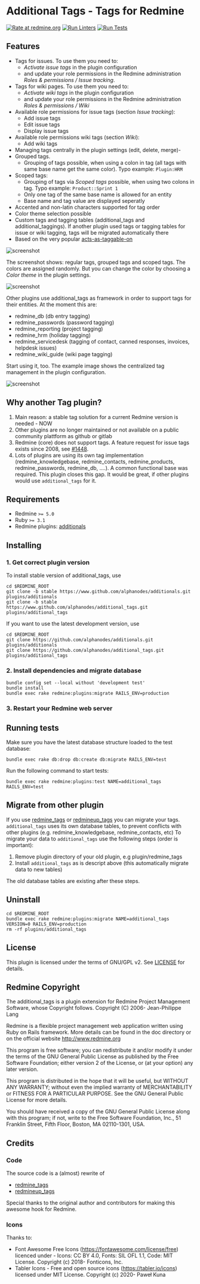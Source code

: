 # Additional Tags - Tags for Redmine

[![Rate at redmine.org](https://img.shields.io/badge/rate%20at-redmine.org-blue.svg?style=flat)](https://www.redmine.org/plugins/additional_tags) [![Run Linters](https://github.com/alphanodes/additional_tags/workflows/Run%20Linters/badge.svg)](https://github.com/alphanodes/additional_tags/actions?query=workflow%3A%22Run+Linters%22) [![Run Tests](https://github.com/alphanodes/additional_tags/workflows/Tests/badge.svg)](https://github.com/alphanodes/additional_tags/actions?query=workflow%3ATests)

## Features

- Tags for issues. To use them you need to:
  - *Activate issue tags* in the plugin configuration
  - and update your role permissions in the Redmine administration *Roles & permissions / Issue tracking*.
- Tags for wiki pages. To use them  you need to:
  - *Activate wiki tags* in the plugin configuration
  - and update your role permissions in the Redmine administration *Roles & permissions / Wiki*
- Available role permissions for issue tags (section *Issue tracking*):
  - Add issue tags
  - Edit issue tags
  - Display issue tags
- Available role permissions wiki tags (section *Wiki*):
  - Add wiki tags
- Managing tags centrally in the plugin settings (edit, delete, merge)-
- Grouped tags.
  - Grouping of tags possible, when using a colon in tag (all tags with same base name get the same color). Typo example: ``Plugin:HRM``
- Scoped tags:
  - Grouping of tags via *Scoped tags* possible, when using two colons in tag. Typo example: ``Product::Sprint 1``
  - Only one tag of the same base name is allowed for an entity
  - Base name and tag value are displayed seperatly
- Accented and non-latin characters supported for tag order
- Color theme selection possible
- Custom tags and tagging tables (additional_tags and additional_taggings). If another plugin
  used tags or tagging tables for issue or wiki tagging, tags will be migrated automatically there
- Based on the very popular [acts-as-taggable-on](https://github.com/mbleigh/acts-as-taggable-on)

![screenshot](https://raw.githubusercontent.com/alphanodes/additional_tags/master/doc/images/tag-overview.png)

The screenshot shows: regular tags, grouped tags and scoped tags. The colors are assigned randomly. But you can change the color by choosing a *Color theme* in the plugin settings.

![screenshot](https://raw.githubusercontent.com/alphanodes/additional_tags/master/doc/images/additional-tags.gif)

Other plugins use additional_tags as framework in order to support tags for their entities.
At the moment this are:

- redmine_db (db entry tagging)
- redmine_passwords (password tagging)
- redmine_reporting (project tagging)
- redmine_hrm (holiday tagging)
- redmine_servicedesk (tagging of contact, canned responses, invoices, helpdesk issues)
- redmine_wiki_guide (wiki page tagging)

Start using it, too. The example image shows the centralized tag management in the plugin configuration.

![screenshot](https://raw.githubusercontent.com/alphanodes/additional_tags/master/doc/images/additional-tags-framework.png)

## Why another Tag plugin?

1. Main reason: a stable tag solution for a current Redmine version is needed - NOW
2. Other plugins are no longer maintained or not available on a public community plattform as github or gitlab
3. Redmine (core) does not support tags. A feature request for issue tags exists since 2008, see [#1448](https://www.redmine.org/issues/1448).
4. Lots of plugins are using its own tag implementation (redmine_knowledgebase, redmine_contacts, redmine_products, redmine_passwords, redmine_db, ....). A common functional base was required. This plugin closes this gap. It would be great, if other plugins would use ``additional_tags`` for it.

## Requirements

- Redmine `>= 5.0`
- Ruby `>= 3.1`
- Redmine plugins: [additionals](https://www.redmine.org/plugins/additionals)

## Installing

### 1. Get correct plugin version

To install stable version of additional_tags, use

```shell
cd $REDMINE_ROOT
git clone -b stable https://www.github.com/alphanodes/additionals.git plugins/additionals
git clone -b stable https://www.github.com/alphanodes/additional_tags.git plugins/additional_tags
```

If you want to use the latest development version, use

```shell
cd $REDMINE_ROOT
git clone https://github.com/alphanodes/additionals.git plugins/additionals
git clone https://github.com/alphanodes/additional_tags.git plugins/additional_tags
```

### 2. Install dependencies and migrate database

```shell
bundle config set --local without 'development test'
bundle install
bundle exec rake redmine:plugins:migrate RAILS_ENV=production
```

### 3. Restart your Redmine web server

## Running tests

Make sure you have the latest database structure loaded to the test database:

```shell
bundle exec rake db:drop db:create db:migrate RAILS_ENV=test
```

Run the following command to start tests:

```shell
bundle exec rake redmine:plugins:test NAME=additional_tags RAILS_ENV=test
```

## Migrate from other plugin

If you use [redmine_tags](https://github.com/ixti/redmine_tags) or [redmineup_tags](https://www.redmine.org/plugins/redmineup_tags) you can migrate your tags.
``additional_tags`` uses its own database tables, to prevent conflicts with other plugins (e.g. redmine_knowledgebase, redmine_contacts, etc)
To migrate your data to ``additional_tags`` use the following steps (order is important):

1. Remove plugin directory of your old plugin, e.g plugin/redmine_tags
2. Install ``additional_tags`` as is descript above (this automatically migrate data to new tables)

The old database tables are existing after these steps.

## Uninstall

```shell
cd $REDMINE_ROOT
bundle exec rake redmine:plugins:migrate NAME=additional_tags VERSION=0 RAILS_ENV=production
rm -rf plugins/additional_tags
```

## License

This plugin is licensed under the terms of GNU/GPL v2.
See [LICENSE](LICENSE) for details.

## Redmine Copyright

The additional_tags is a plugin extension for Redmine Project Management Software, whose Copyright follows.
Copyright (C) 2006-  Jean-Philippe Lang

Redmine is a flexible project management web application written using Ruby on Rails framework.
More details can be found in the doc directory or on the official website <http://www.redmine.org>

This program is free software; you can redistribute it and/or modify it under the terms of the GNU General Public License as published by the Free Software Foundation; either version 2 of the License, or (at your option) any later version.

This program is distributed in the hope that it will be useful, but WITHOUT ANY WARRANTY; without even the implied warranty of
MERCHANTABILITY or FITNESS FOR A PARTICULAR PURPOSE.  See the GNU General Public License for more details.

You should have received a copy of the GNU General Public License along with this program; if not, write to the Free Software Foundation, Inc., 51 Franklin Street, Fifth Floor, Boston, MA  02110-1301, USA.

## Credits

### Code

The source code is a (almost) rewrite of

- [redmine_tags](https://github.com/ixti/redmine_tags)
- [redmineup_tags](https://www.redmine.org/plugins/redmineup_tags)

Special thanks to the original author and contributors for making this awesome hook for Redmine.

### Icons

Thanks to:

- Font Awesome Free Icons (<https://fontawesome.com/license/free>) licenced under - Icons: CC BY 4.0, Fonts: SIL OFL 1.1, Code: MIT License.
  Copyright (c) 2018- Fonticons, Inc.
- Tabler Icons - Free and open source icons (<https://tabler.io/icons>) licensed under MIT License.
  Copyright (c) 2020- Paweł Kuna
